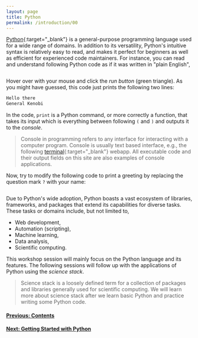 ```yaml
---
layout: page
title: Python
permalink: /introduction/00
---
```


[Python](https://www.python.org/){:target="_blank"} is a general-purpose
programming language
used for a wide range of domains. In addition to its versatility,
Python's intuitive syntax is relatively easy to read, and makes it perfect for
beginners as well as efficient for experienced code maintainers. For instance,
you can read and understand following Python code as if it was written in "plain
English",

<div class="language-python highlighter-rouge">
<pre class="highlight"><script type="py-editor" worker>
print("Hello there")
print("General Kenobi")
</script></pre></div>

Hover over with your mouse and click the *run button* (green triangle). As you
might have guessed, this code just prints the following two lines:

```sh
Hello there
General Kenobi
```

In the code, `print` is a Python command, or more correctly a function, that
takes its input which is everything between following `(` and `)` and outputs it
to the *console*.

> Console in programming refers to any interface for interacting with a computer
program. Console is usually text based interface, e.g.,
the following [terminal](/pythonlab/terminal/){:target="_blank"} webapp.
All executable code and their output fields on this site are also examples of
console applications.

Now, try to modify the following code to print a greeting by replacing the
question mark `?` with your name:

<div class="language-python highlighter-rouge">
<pre class="highlight"><script type="py-editor" worker>
print("Hello ?")
</script></pre></div>

Due to Python's wide adoption, Python boasts a vast ecosystem of
libraries, frameworks, and packages that extend its capabilities for diverse
tasks. These tasks or domains include, but not limited to,

- Web development,
- Automation (scripting),
- Machine learning,
- Data analysis,
- Scientific computing.

This workshop session will mainly focus on the Python language and its features.
The following sessions will follow up with the applications of Python using the
*science stack*.

> Science stack is a loosely defined term for a collection of packages
and libraries generally used for scientific computing. We will learn more about
science stack after we learn basic Python and practice writing some Python code.

<div class="prevnextlinks">
    <h4><a href="/pythonlab/introduction/">Previous: Contents</a></h4>
    <h4><a href="01">Next: Getting Started with Python</a></h4>
</div>
